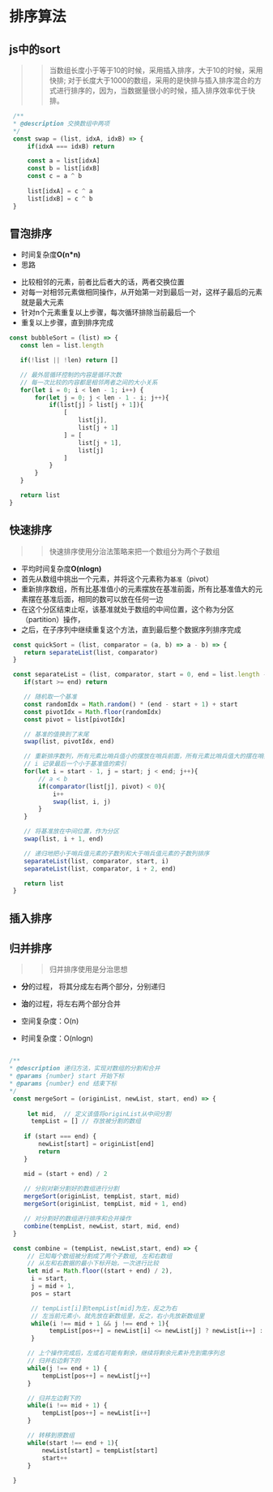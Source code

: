 # 排序算法

## js中的sort
>> 当数组长度小于等于10的时候，采用插入排序，大于10的时候，采用快排;
对于长度大于1000的数组，采用的是快排与插入排序混合的方式进行排序的，因为，当数据量很小的时候，插入排序效率优于快排。

```JavaScript
 /**
 * @description 交换数组中两项
 */
 const swap = (list, idxA, idxB) => {
     if(idxA === idxB) return

     const a = list[idxA]
     const b = list[idxB]
     const c = a ^ b
     
     list[idxA] = c ^ a
     list[idxB] = c ^ b
 }
```

## 冒泡排序

- 时间复杂度**O(n*n)**
- 思路
 + 比较相邻的元素，前者比后者大的话，两者交换位置
 + 对每一对相邻元素做相同操作，从开始第一对到最后一对，这样子最后的元素就是最大元素
 + 针对n个元素重复以上步骤，每次循环排除当前最后一个
 + 重复以上步骤，直到排序完成

 ```JavaScript
 const bubbleSort = (list) => {
    const len = list.length

    if(!list || !len) return []

    // 最外层循环控制的内容是循环次数
    // 每一次比较的内容都是相邻两者之间的大小关系 
    for(let i = 0; i < len - 1; i++) {
        for(let j = 0; j < len - 1 - i; j++){
            if(list[j] > list[j + 1]){
                [
                    list[j],
                    list[j + 1]
                ] = [
                    list[j + 1],
                    list[j]
                ]
            }
        }
    }

    return list
 }
 ```

 ## 快速排序

 >> 快速排序使用分治法策略来把一个数组分为两个子数组
 - 平均时间复杂度**O(nlogn)**
 - 首先从数组中挑出一个元素，并将这个元素称为<code>基准</code>（pivot）
 - 重新排序数组，所有比基准值小的元素摆放在基准前面，所有比基准值大的元素摆在基准后面，相同的数可以放在任何一边
 - 在这个分区结束止呕，该基准就处于数组的中间位置，这个称为分区（partition）操作，
 - 之后，在子序列中继续重复这个方法，直到最后整个数据序列排序完成

```JavaScript
 const quickSort = (list, comparator = (a, b) => a - b) => {
    return separateList(list, comparator)
 }

 const separateList = (list, comparator, start = 0, end = list.length - 1) => {
    if(start >= end) return

    // 随机取一个基准
    const randomIdx = Math.random() * (end - start + 1) + start
    const pivotIdx = Math.floor(randomIdx)
    const pivot = list[pivotIdx]

    // 基准的值换到了末尾
    swap(list, pivotIdx, end)

    // 重新排序数列，所有元素比哨兵值小的摆放在哨兵前面，所有元素比哨兵值大的摆在哨兵的后面（相同的数可以到任一边）
    // i 记录最后一个小于基准值的索引
    for(let i = start - 1, j = start; j < end; j++){
        // a < b
        if(comparator(list[j], pivot) < 0){
            i++
            swap(list, i, j)
        }
    }

    // 将基准放在中间位置，作为分区
    swap(list, i + 1, end)

    // 递归地把小于哨兵值元素的子数列和大于哨兵值元素的子数列排序
    separateList(list, comparator, start, i)
    separateList(list, comparator, i + 2, end)

    return list
 }
```

## 插入排序


## 归并排序
>> 归并排序使用是分治思想
- **分**的过程， 将其分成左右两个部分，分别递归
- **治**的过程，将左右两个部分合并

- 空间复杂度：O(n)
- 时间复杂度：O(nlogn)

```JavaScript

/**
* @description 递归方法，实现对数组的分割和合并
* @params {number} start 开始下标
* @params {number} end 结束下标
*/
 const mergeSort = (originList, newList, start, end) => {
    
     let mid,  // 定义该值将originList从中间分割
      tempList = [] // 存放被分割的数组
    
    if (start === end) {
        newList[start] = originList[end]
        return
    }

    mid = (start + end) / 2
    
    // 分别对新分割好的数组进行分割
    mergeSort(originList, tempList, start, mid)
    mergeSort(originList, tempList, mid + 1, end)

    // 对分割好的数组进行排序和合并操作
    combine(tempList, newList, start, mid, end)
 }

 const combine = (tempList, newList,start, end) => {
     // 已知每个数组被分割成了两个子数组, 左和右数组
     // 从左和右数据的最小下标开始，一次进行比较
     let mid = Math.floor((start + end) / 2),
      i = start,
      j = mid + 1,
      pos = start

      // tempList[i]到tempList[mid]为左，反之为右
      // 左当前元素小，就先放在新数组里，反之，右小先放新数组里
      while(i !== mid + 1 && j !== end + 1){
           tempList[pos++] = newList[i] <= newList[j] ? newList[i++] : newList[j++] 
      }

     // 上个操作完成后，左或右可能有剩余，继续将剩余元素补充到需序列总
     // 归并右边剩下的
     while(j !== end + 1) {
         tempList[pos++] = newList[j++]
     }

     // 归并左边剩下的
     while(i !== mid + 1) {
         tempList[pos++] = newList[i++]
     }

     // 转移到原数组
     while(start !== end + 1){
         newList[start] = tempList[start]
         start++
     }
    
 }
```